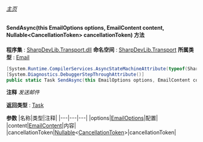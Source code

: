 ###### [主页](./Index.md "主页")
#### SendAsync(this EmailOptions options, EmailContent content, Nullable\<CancellationToken\> cancellationToken) 方法
**程序集** : [SharpDevLib.Transport.dll](./SharpDevLib.Transport.assembly.md "SharpDevLib.Transport.dll")
**命名空间** : [SharpDevLib.Transport](./SharpDevLib.Transport.namespace.md "SharpDevLib.Transport")
**所属类型** : [Email](./SharpDevLib.Transport.Email.md "Email")
``` csharp
[System.Runtime.CompilerServices.AsyncStateMachineAttribute(typeof(SharpDevLib.Transport.Email+<SendAsync>d__2))]
[System.Diagnostics.DebuggerStepThroughAttribute()]
public static Task SendAsync(this EmailOptions options, EmailContent content, Nullable<CancellationToken> cancellationToken)
```
**注释**
*发送邮件*

**返回类型** : [Task](https://learn.microsoft.com/en-us/dotnet/api/system.threading.tasks.task "Task")

**参数**
|名称|类型|注释|
|---|---|---|
|options|[EmailOptions](./SharpDevLib.Transport.EmailOptions.md "EmailOptions")|配置|
|content|[EmailContent](./SharpDevLib.Transport.EmailContent.md "EmailContent")|内容|
|cancellationToken|[Nullable](https://learn.microsoft.com/en-us/dotnet/api/system.nullable-1 "Nullable")\<[CancellationToken](https://learn.microsoft.com/en-us/dotnet/api/system.threading.cancellationtoken "CancellationToken")\>|cancellationToken|

